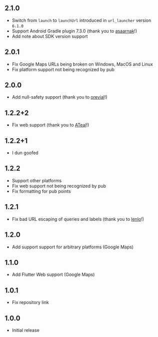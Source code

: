 ## 2.1.0

* Switch from `launch` to `launchUrl` introduced in `url_launcher` version `6.1.0`
* Support Android Gradle plugin 7.3.0 (thank you to [asaarnak](https://github.com/asaarnak)!)
* Add note about SDK version support

## 2.0.1

* Fix Google Maps URLs being broken on Windows, MacOS and Linux
* Fix platform support not being recognized by pub

## 2.0.0

* Add null-safety support (thank you to [orevial](https://github.com/orevial)!)

## 1.2.2+2

* Fix web support (thank you to [ATeal](https://github.com/ATeal)!)

## 1.2.2+1

* I dun goofed

## 1.2.2

* Support other platforms
* Fix web support not being recognized by pub
* Fix formatting for pub points

## 1.2.1

* Fix bad URL escaping of queries and labels (thank you to [lenlo](https://github.com/lenlo)!)

## 1.2.0

* Add support support for arbitrary platforms (Google Maps)

## 1.1.0

* Add Flutter Web support (Google Maps)

## 1.0.1

* Fix repository link

## 1.0.0

* Initial release
